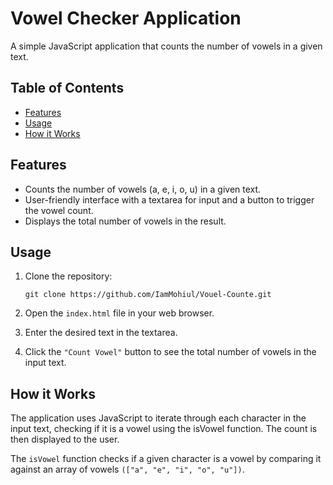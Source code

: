 # Vowel Checker Application

A simple JavaScript application that counts the number of vowels in a given text.

## Table of Contents

- [Features](#features)
- [Usage](#usage)
- [How it Works](#how-it-works)

## Features

- Counts the number of vowels (a, e, i, o, u) in a given text.
- User-friendly interface with a textarea for input and a button to trigger the vowel count.
- Displays the total number of vowels in the result.

## Usage

1. Clone the repository:

   `git clone https://github.com/IamMohiul/Vouel-Counte.git`
2. Open the `index.html` file in your web browser.
3. Enter the desired text in the textarea.
4. Click the `"Count Vowel"` button to see the total number of vowels in the input text.

## How it Works
The application uses JavaScript to iterate through each character in the input text, checking if it is a vowel using the isVowel function. The count is then displayed to the user.

The `isVowel` function checks if a given character is a vowel by comparing it against an array of vowels `(["a", "e", "i", "o", "u"])`.
